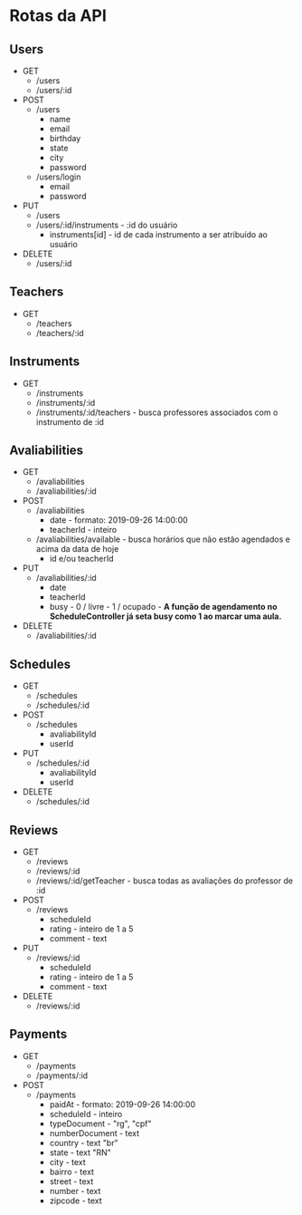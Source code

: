 # Rotas da API

## Users

-   GET
    -   /users
    -   /users/:id
-   POST
    -   /users
        -   name
        -   email
        -   birthday
        -   state
        -   city
        -   password
    -   /users/login
        -   email
        -   password
-   PUT
    -   /users
    -   /users/:id/instruments - :id do usuário
        -   instruments[id] - id de cada instrumento a ser atribuído ao usuário
-   DELETE
    -   /users/:id

## Teachers

-   GET
    -   /teachers
    -   /teachers/:id

## Instruments

-   GET
    -   /instruments
    -   /instruments/:id
    -   /instruments/:id/teachers - busca professores associados com o instrumento de :id

## Avaliabilities

-   GET
    -   /avaliabilities
    -   /avaliabilities/:id
-   POST
    -   /avaliabilities
        -   date - formato: 2019-09-26 14:00:00
        -   teacherId - inteiro
    -   /avaliabilities/available - busca horários que não estão agendados e acima da data de hoje
        -   id e/ou teacherId
-   PUT
    -   /avaliabilities/:id
        -   date
        -   teacherId
        -   busy - 0 / livre - 1 / ocupado - **A função de agendamento no ScheduleController já seta busy como 1 ao marcar uma aula.**
-   DELETE
    -   /avaliabilities/:id

## Schedules

-   GET
    -   /schedules
    -   /schedules/:id
-   POST
    -   /schedules
        -   avaliabilityId
        -   userId
-   PUT
    -   /schedules/:id
        -   avaliabilityId
        -   userId
-   DELETE
    -   /schedules/:id

## Reviews

-   GET
    -   /reviews
    -   /reviews/:id
    -   /reviews/:id/getTeacher - busca todas as avaliações do professor de :id
-   POST
    -   /reviews
        -   scheduleId
        -   rating - inteiro de 1 a 5
        -   comment - text
-   PUT
    -   /reviews/:id
        -   scheduleId
        -   rating - inteiro de 1 a 5
        -   comment - text
-   DELETE
    -   /reviews/:id

## Payments

-   GET
    -   /payments
    -   /payments/:id
-   POST
    -   /payments
        -   paidAt - formato: 2019-09-26 14:00:00
        -   scheduleId - inteiro
        -   typeDocument - "rg", "cpf"
        -   numberDocument - text
        -   country - text "br"
        -   state - text "RN"
        -   city - text
        -   bairro - text
        -   street - text
        -   number - text
        -   zipcode - text
